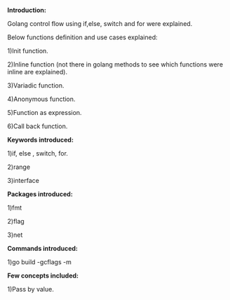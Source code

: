 **Introduction:**
 
 Golang control flow using if,else, switch and for were explained.
 
 Below functions definition and use cases explained:
 
  1)Init function.
  
  2)Inline function (not there in golang methods to see which functions were inline are explained).
  
  3)Variadic function.
  
  4)Anonymous function.
  
  5)Function as expression.
  
  6)Call back function.
 
**Keywords introduced:**

 1)if, else , switch, for.
 
 2)range
 
 3)interface
 
**Packages introduced:**
 
 1)fmt
 
 2)flag
 
 3)net
 
**Commands introduced:**
 
 1)go build -gcflags -m
 
**Few concepts included:**
 
 1)Pass by value.
